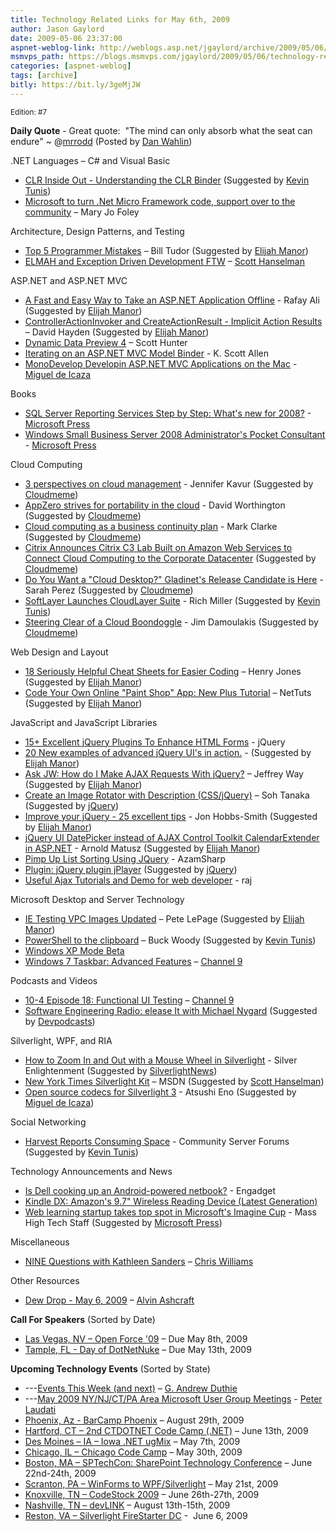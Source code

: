 ```yaml
---
title: Technology Related Links for May 6th, 2009
author: Jason Gaylord
date: 2009-05-06 23:37:00
aspnet-weblog-link: http://weblogs.asp.net/jgaylord/archive/2009/05/06/technology-related-links-for-may-6th-2009.aspx
msmvps_path: https://blogs.msmvps.com/jgaylord/2009/05/06/technology-related-links-for-may-6th-2009/
categories: [aspnet-weblog]
tags: [archive]
bitly: https://bit.ly/3geMjJW
---
```


<small>Edition: #7</small>

**Daily Quote** - Great quote:  "The mind can only absorb what the seat can endure" ~ @[mrrodd](http://twitter.com/mrrodd) (Posted by [Dan Wahlin](http://twitter.com/DanWahlin))

.NET Languages – C# and Visual Basic

- [CLR Inside Out - Understanding the CLR Binder](http://blogs.msdn.com/clrteam/archive/2009/05/06/clr-inside-out-understanding-the-clr-binder.aspx) (Suggested by [Kevin Tunis](http://twitter.com/Tunis))
- [Microsoft to turn .Net Micro Framework code, support over to the community](http://blogs.zdnet.com/microsoft/?p=2701) – Mary Jo Foley

Architecture, Design Patterns, and Testing

- [Top 5 Programmer Mistakes](http://geekswithblogs.net/btudor/archive/2009/05/04/131811.aspx) – Bill Tudor (Suggested by [Elijah Manor](http://twitter.com/elijahmanor))
- [ELMAH and Exception Driven Development FTW](http://www.hanselman.com/blog/ELMAHAndExceptionDrivenDevelopmentFTW.aspx) – [Scott Hanselman](http://twitter.com/shanselman)

ASP.NET and ASP.NET MVC

- [A Fast and Easy Way to Take an ASP.NET Application Offline](http://www.devx.com/tips/Tip/41572?trk=DXRSS_DOTNET) - Rafay Ali (Suggested by [Elijah Manor](http://twitter.com/elijahmanor))
- [ControllerActionInvoker and CreateActionResult - Implicit Action Results](http://davidhayden.com/blog/dave/archive/2009/05/06/ControllerActionInvokerCreateActionResultImplicitActionResults.aspx) – David Hayden (Suggested by [Elijah Manor](http://twitter.com/elijahmanor))
- [Dynamic Data Preview 4](http://aspnet.codeplex.com/Release/ProjectReleases.aspx?ReleaseId=27026) – Scott Hunter
- [Iterating on an ASP.NET MVC Model Binder](http://odetocode.com/Blogs/scott/archive/2009/05/05/12801.aspx) - K. Scott Allen
- [MonoDevelop Developin ASP.NET MVC Applications on the Mac](http://tirania.org/blog/archive/2009/May-05-1.html "http://tirania.org/blog/archive/2009/May-05-1.html") - [Miguel de Icaza](http://twitter.com/migueldeicaza)

Books

- [SQL Server Reporting Services Step by Step: What's new for 2008?](http://blogs.msdn.com/microsoft_press/archive/2009/05/06/sql-server-reporting-services-step-by-step-what-s-new-for-2008.aspx) - [Microsoft Press](http://twitter.com/MicrosoftPress)
- [Windows Small Business Server 2008 Administrator's Pocket Consultant](http://blogs.msdn.com/microsoft_press/archive/2009/05/06/now-available-windows-sbs-2008-administrator-s-pocket-consultant.aspx) - [Microsoft Press](http://twitter.com/MicrosoftPress)

Cloud Computing

- [3 perspectives on cloud management](http://www.itworldcanada.com/a/News/ad90f106-80eb-4e1a-b33a-68b722e79aae.html) - Jennifer Kavur (Suggested by [Cloudmeme](http://twitter.com/cloudmeme))
- [AppZero strives for portability in the cloud](http://www.sdtimes.com/APPZERO_STRIVES_FOR_PORTABILITY_IN_THE_CLOUD/About_APPZERO_and_CLOUDCOMPUTING/33458) - David Worthington (Suggested by [Cloudmeme](http://twitter.com/cloudmeme))
- [Cloud computing as a business continuity plan](http://www.tectonic.co.za/?p=4738) - Mark Clarke (Suggested by [Cloudmeme](http://twitter.com/cloudmeme))
- [Citrix Announces Citrix C3 Lab Built on Amazon Web Services to Connect Cloud Computing to the Corporate Datacenter](http://www.tradingmarkets.com/.site/news/Stock%20News/2311654/) (Suggested by [Cloudmeme](http://twitter.com/cloudmeme))
- [Do You Want a "Cloud Desktop?" Gladinet's Release Candidate is Here](http://www.readwriteweb.com/archives/do_you_want_a_cloud_desktop_gladinets_release_cand.php) - Sarah Perez (Suggested by [Cloudmeme](http://twitter.com/cloudmeme))
- [SoftLayer Launches CloudLayer Suite](http://www.datacenterknowledge.com/archives/2009/05/06/softlayer-launches-cloudlayer-suite/) - Rich Miller (Suggested by [Kevin Tunis](http://twitter.com/Tunis))
- [Steering Clear of a Cloud Boondoggle](http://www.ecommercetimes.com/story/Steering-Clear-of-a-Cloud-Boondoggle-66990.html?wlc=1241660215) - Jim Damoulakis (Suggested by [Cloudmeme](http://twitter.com/cloudmeme))

Web Design and Layout

- [18 Seriously Helpful Cheat Sheets for Easier Coding](http://webdesignledger.com/resources/18-seriously-helpful-cheat-sheets-for-easier-coding) – Henry Jones (Suggested by [Elijah Manor](http://twitter.com/elijahmanor))
- [Code Your Own Online "Paint Shop" App: New Plus Tutorial](http://net.tutsplus.com/articles/news/code-your-own-online-paintshop-app/) – NetTuts (Suggested by [Elijah Manor](http://twitter.com/elijahmanor))

JavaScript and JavaScript Libraries

- [15+ Excellent jQuery Plugins To Enhance HTML Forms](http://webdeveloperplus.com/jquery/15-excellent-jquery-plugins-to-enhance-html-forms/) - jQuery
- [20 New examples of advanced jQuery UI's in action.](http://blarnee.com/wp/20-new-examples-of-advanced-jquery-uis-in-action/) - (Suggested by [Elijah Manor](http://twitter.com/elijahmanor))
- [Ask JW: How do I Make AJAX Requests With jQuery?](http://blog.themeforest.net/screencasts/ask-jw-how-do-i-make-ajax-requests-with-jquery/) – Jeffrey Way (Suggested by [Elijah Manor](http://twitter.com/elijahmanor))
- [Create an Image Rotator with Description (CSS/jQuery)](http://designm.ag/tutorials/image-rotator-css-jquery/) – Soh Tanaka (Suggested by [jQuery](http://twitter.com/jquery))
- [Improve your jQuery - 25 excellent tips](http://www.tvidesign.co.uk/blog/improve-your-jquery-25-excellent-tips.aspx) - Jon Hobbs-Smith (Suggested by [Elijah Manor](http://twitter.com/elijahmanor))
- [jQuery UI DatePicker instead of AJAX Control Toolkit CalendarExtender in ASP.NET](http://blog.dreamlabsolutions.com/post/2009/05/04/jQuery-UI-DatePicker-instead-of-AJAX-Control-Toolkit-CalendarExtender-in-ASPNET.aspx) \- Arnold Matusz (Suggested by [Elijah Manor](http://twitter.com/elijahmanor))
- [Pimp Up List Sorting Using JQuery](http://highoncoding.com/Articles/513_Pimp_Up_List_Sorting_Using_JQuery.aspx) - AzamSharp
- [Plugin: jQuery plugin jPlayer](http://www.happyworm.com/jquery/jplayer/) (Suggested by [jQuery](http://twitter.com/jquery))
- [Useful Ajax Tutorials and Demo for web developer](http://www.dreamcss.com/2009/04/useful-ajax-tutorials-and-demo-for-web.html) - raj

Microsoft Desktop and Server Technology

- [IE Testing VPC Images Updated](http://blogs.msdn.com/ie/archive/2009/05/06/ie-testing-vpc-images-updated.aspx) – Pete LePage (Suggested by [Elijah Manor](http://twitter.com/elijahmanor))
- [PowerShell to the clipboard](http://blogs.msdn.com/buckwoody/archive/2009/05/06/powershell-to-the-clipboard.aspx) – Buck Woody (Suggested by [Kevin Tunis](http://twitter.com/Tunis))
- [Windows XP Mode Beta](http://www.microsoft.com/downloads/details.aspx?displaylang=en&FamilyID=0e8fa9b3-c236-4b77-be26-173f032f5159)
- [Windows 7 Taskbar: Advanced Features](http://channel9.msdn.com/posts/yochay/Windows-7-Taskbar-Advance-Topics/) – [Channel 9](http://twitter.com/ch9)

Podcasts and Videos

- [10-4 Episode 18: Functional UI Testing](http://channel9.msdn.com/shows/10-4/10-4-Episode-18-Functional-UI-Testing/) – [Channel 9](http://twitter.com/ch9)
- [Software Engineering Radio: elease It with Michael Nygard](http://www.developerfusion.com/media/12672/elease-it-with-michael-nygard/) (Suggested by [Devpodcasts](http://twitter.com/devpodcasts))

Silverlight, WPF, and RIA

- [How to Zoom In and Out with a Mouse Wheel in Silverlight](http://silverlightfoundry.blogspot.com/2009/04/how-to-zoom-in-and-out-with-mousewheel.html) - Silver Enlightenment (Suggested by [SilverlightNews](http://twitter.com/SilverlightNews))
- [New York Times Silverlight Kit](http://code.msdn.microsoft.com/NYTimesSilverlight) – MSDN (Suggested by [Scott Hanselman](http://twitter.com/shanselman))
- [Open source codecs for Silverlight 3](http://veritas-vos-liberabit.com/monogatari/2009/03/moonvorbis.html) - Atsushi Eno (Suggested by [Miguel de Icaza](http://twitter.com/migueldeicaza))

Social Networking

- [Harvest Reports Consuming Space](http://dev.communityserver.com/forums/p/506917/649218.aspx#649218) - Community Server Forums (Suggested by [Kevin Tunis](http://twitter.com/Tunis))

Technology Announcements and News

- [Is Dell cooking up an Android-powered netbook?](http://www.engadget.com/2009/05/06/is-dell-cooking-up-an-android-powered-netbook/) - Engadget
- [Kindle DX: Amazon's 9.7" Wireless Reading Device (Latest Generation)](https://amzn.to/2U3hEpD)
- [Web learning startup takes top spot in Microsoft's Imagine Cup](http://www.masshightech.com/stories/2009/05/04/daily22-Web-learning-startup-takes-top-spot-in-Microsofts-Imagine-Cup.html) - Mass High Tech Staff (Suggested by [Microsoft Press](http://twitter.com/MicrosoftPress))

Miscellaneous

- [NINE Questions with Kathleen Sanders](http://www.ninequestions.net/archive/2009/05/06/nine-questions-with-kathleen-sanders.aspx) – [Chris Williams](http://twitter.com/chrisgwilliams)

Other Resources

- [Dew Drop - May 6, 2009](http://www.alvinashcraft.com/2009/05/06/dew-drop-may-6-2009/) – [Alvin Ashcraft](http://twitter.com/alvinashcraft)

**Call For Speakers** (Sorted by Date)

- [Las Vegas, NV – Open Force '09](http://openforce08.com/Home/tabid/55/Default.aspx) – Due May 8th, 2009
- [Tample, FL - Day of DotNetNuke](http://dayofdnn.com/Speakers/tabid/215/Default.aspx) – Due May 13th, 2009

**Upcoming Technology Events** (Sorted by State)

- \---[Events This Week (and next)](http://blogs.msdn.com/gduthie/archive/2009/05/04/events-this-week-may-4th-2009.aspx) – [G. Andrew Duthie](http://twitter.com/devhammer)
- \---[May 2009 NY/NJ/CT/PA Area Microsoft User Group Meetings](http://blogs.msdn.com/peterlau/archive/2009/05/05/may-2009-area-user-group-meetings.aspx) - [Peter Laudati](http://twitter.com/jrzyshr) 
- [Phoenix, Az - BarCamp Phoenix](http://barcamp.org/BarCampPhoenix) – August 29th, 2009
- [Hartford, CT – 2nd CTDOTNET Code Camp (.NET)](http://ctdotnet.org/codecamp2.aspx) – June 13th, 2009
- [Des Moines – IA – Iowa .NET ugMix](http://iadnug.org/) – May 7th, 2009
- [Chicago, IL – Chicago Code Camp](http://chicagocodecamp-blogs.eventbrite.com/) – May 30th, 2009
- [Boston, MA – SPTechCon: SharePoint Technology Conference](http://www.sptechcon.com/) – June 22nd-24th, 2009
- [Scranton, PA – WinForms to WPF/Silverlight](http://dotnetvalley.com/events/eventdetails.aspx?eventid=80) – May 21st, 2009
- [Knoxville, TN – CodeStock 2009](http://www.codestock.org/) – June 26th-27th, 2009
- [Nashville, TN – devLINK](http://devlink.net/) – August 13th-15th, 2009
- [Reston, VA – Silverlight FireStarter DC](http://franksworld.com/blog/archive/2009/05/06/11482.aspx) -  June 6, 2009